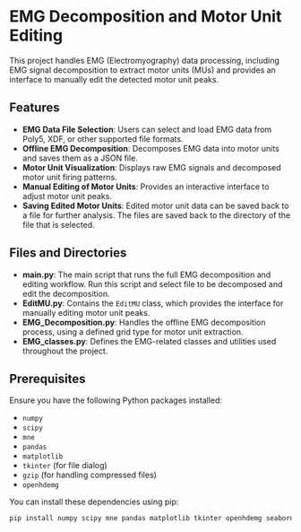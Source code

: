 # EMG Decomposition and Motor Unit Editing

This project handles EMG (Electromyography) data processing, including EMG signal decomposition to extract motor units (MUs) and provides an interface to manually edit the detected motor unit peaks.

## Features

- **EMG Data File Selection**: Users can select and load EMG data from Poly5, XDF, or other supported file formats.
- **Offline EMG Decomposition**: Decomposes EMG data into motor units and saves them as a JSON file.
- **Motor Unit Visualization**: Displays raw EMG signals and decomposed motor unit firing patterns.
- **Manual Editing of Motor Units**: Provides an interactive interface to adjust motor unit peaks.
- **Saving Edited Motor Units**: Edited motor unit data can be saved back to a file for further analysis. The files are saved back to the directory of the file that is selected.

## Files and Directories

- **main.py**: The main script that runs the full EMG decomposition and editing workflow. Run this script and select file to be decomposed and edit the decomposition.
- **EditMU.py**: Contains the `EditMU` class, which provides the interface for manually editing motor unit peaks.
- **EMG_Decomposition.py**: Handles the offline EMG decomposition process, using a defined grid type for motor unit extraction.
- **EMG_classes.py**: Defines the EMG-related classes and utilities used throughout the project.

## Prerequisites

Ensure you have the following Python packages installed:

- `numpy`
- `scipy`
- `mne`
- `pandas`
- `matplotlib`
- `tkinter` (for file dialog)
- `gzip` (for handling compressed files)
- `openhdemg`

You can install these dependencies using pip:

```bash
pip install numpy scipy mne pandas matplotlib tkinter openhdemg seaborn numba scikit-learn tqdm
